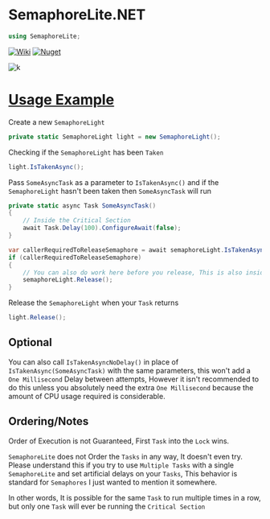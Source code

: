 # SemaphoreLite.NET

```cs
using SemaphoreLite;
```
[![Wiki](https://user-images.githubusercontent.com/54571583/173321360-737e4e55-0e46-40aa-ac4e-0ac01875ce96.png)](https://github.com/HypsyNZ/SemaphoreLite.NET/wiki) [![Nuget](https://img.shields.io/nuget/v/SemaphoreLite.NET)](https://www.nuget.org/packages/SemaphoreLite.NET/)

![k](https://user-images.githubusercontent.com/54571583/174019426-b9822b0e-91da-4ed1-9e95-021522fb30e9.png)

# [Usage Example](https://github.com/HypsyNZ/SemaphoreLite/blob/main/Example/Example/Program.cs)

Create a new `SemaphoreLight`

```cs
private static SemaphoreLight light = new SemaphoreLight();
```

Checking if the `SemaphoreLight` has been `Taken`
```cs
light.IsTakenAsync();
```

Pass `SomeAsyncTask` as a parameter to `IsTakenAsync()` and if the `SemaphoreLight` hasn't been taken then `SomeAsyncTask` will run
```cs
private static async Task SomeAsyncTask()
{
    // Inside the Critical Section
    await Task.Delay(100).ConfigureAwait(false);
}

var callerRequiredToReleaseSemaphore = await semaphoreLight.IsTakenAsync(SomeAsyncTask, false).ConfigureAwait(false);
if (callerRequiredToReleaseSemaphore)
{
    // You can also do work here before you release, This is also inside the Critical Section
    semaphoreLight.Release();
}
```

Release the `SemaphoreLight` when your `Task` returns
```cs
light.Release();
```

## Optional

You can also call `IsTakenAsyncNoDelay()` in place of `IsTakenAsync(SomeAsyncTask)` with the same parameters, this won't add a `One Millisecond` Delay between attempts, However it isn't recommended to do this unless you absolutely need the extra `One Millisecond` because the amount of CPU usage required is considerable.

## Ordering/Notes

Order of Execution is not Guaranteed, First `Task` into the `Lock` wins.

`SemaphoreLite` does not Order the `Tasks` in any way, It doesn't even try. Please understand this if you try to use `Multiple Tasks` with a single `SemaphoreLite` and set artificial delays on your `Tasks`, This behavior is standard for `Semaphores` I just wanted to mention it somewhere.

In other words, It is possible for the same `Task` to run multiple times in a row, but only one `Task` will ever be running the `Critical Section`